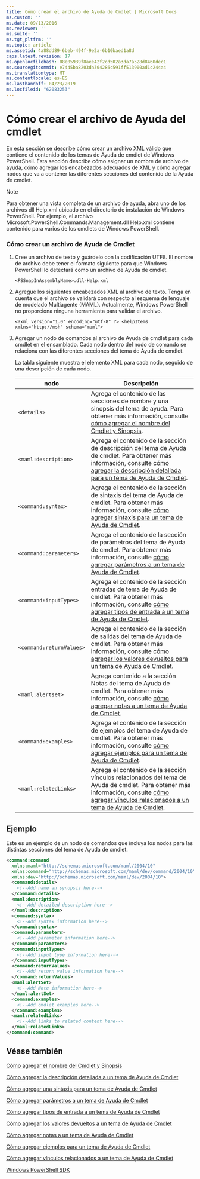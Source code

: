 ```yaml
---
title: Cómo crear el archivo de Ayuda de Cmdlet | Microsoft Docs
ms.custom: ''
ms.date: 09/13/2016
ms.reviewer: ''
ms.suite: ''
ms.tgt_pltfrm: ''
ms.topic: article
ms.assetid: 4a88dd89-6beb-494f-9e2a-6b10baed1a8d
caps.latest.revision: 17
ms.openlocfilehash: 08e05939f8aee42f2cd502a3da7a528d8460dec1
ms.sourcegitcommit: e7445ba8203da304286c591ff513900ad1c244a4
ms.translationtype: MT
ms.contentlocale: es-ES
ms.lasthandoff: 04/23/2019
ms.locfileid: "62083253"
---
```

# <a name="how-to-create-the-cmdlet-help-file"></a>Cómo crear el archivo de Ayuda del cmdlet

En esta sección se describe cómo crear un archivo XML válido que contiene el contenido de los temas de Ayuda de cmdlet de Windows PowerShell. Esta sección describe cómo asignar un nombre de archivo de ayuda, cómo agregar los encabezados adecuados de XML y cómo agregar nodos que va a contener las diferentes secciones del contenido de la Ayuda de cmdlet.

> [!NOTE]
> Para obtener una vista completa de un archivo de ayuda, abra uno de los archivos dll Help.xml ubicado en el directorio de instalación de Windows PowerShell. Por ejemplo, el archivo Microsoft.PowerShell.Commands.Management.dll Help.xml contiene contenido para varios de los cmdlets de Windows PowerShell.

### <a name="how-to-create-a-cmdlet-help-file"></a>Cómo crear un archivo de Ayuda de Cmdlet

1. Cree un archivo de texto y guárdelo con la codificación UTF8. El nombre de archivo debe tener el formato siguiente para que Windows PowerShell lo detectará como un archivo de Ayuda de cmdlet.

   `<PSSnapInAssemblyName>.dll-Help.xml`

2. Agregue los siguientes encabezados XML al archivo de texto. Tenga en cuenta que el archivo se validará con respecto al esquema de lenguaje de modelado Multiagente (MAML). Actualmente, Windows PowerShell no proporciona ninguna herramienta para validar el archivo.

   `<?xml version="1.0" encoding="utf-8" ?> <helpItems xmlns="http://msh" schema="maml">`

3. Agregar un nodo de comandos al archivo de Ayuda de cmdlet para cada cmdlet en el ensamblado. Cada nodo dentro del nodo de comando se relaciona con las diferentes secciones del tema de Ayuda de cmdlet.

   La tabla siguiente muestra el elemento XML para cada nodo, seguido de una descripción de cada nodo.

   |nodo|Descripción|
   |----------|-----------------|
   |`<details>`|Agrega el contenido de las secciones de nombre y una sinopsis del tema de ayuda. Para obtener más información, consulte [cómo agregar el nombre del Cmdlet y Sinopsis](./how-to-add-the-cmdlet-name-and-synopsis-to-a-cmdlet-help-topic.md).|
   |`<maml:description>`|Agrega el contenido de la sección de descripción del tema de Ayuda de cmdlet. Para obtener más información, consulte [cómo agregar la descripción detallada para un tema de Ayuda de Cmdlet](./how-to-add-a-cmdlet-description.md).|
   |`<command:syntax>`|Agrega el contenido de la sección de sintaxis del tema de Ayuda de cmdlet. Para obtener más información, consulte [cómo agregar sintaxis para un tema de Ayuda de Cmdlet](./how-to-add-syntax-to-a-cmdlet-help-topic.md).|
   |`<command:parameters>`|Agrega el contenido de la sección de parámetros del tema de Ayuda de cmdlet. Para obtener más información, consulte [cómo agregar parámetros a un tema de Ayuda de Cmdlet](./how-to-add-parameter-information.md).|
   |`<command:inputTypes>`|Agrega el contenido de la sección entradas de tema de Ayuda de cmdlet. Para obtener más información, consulte [cómo agregar tipos de entrada a un tema de Ayuda de Cmdlet](./how-to-add-input-types-to-a-cmdlet-help-topic.md).|
   |`<command:returnValues>`|Agrega el contenido de la sección de salidas del tema de Ayuda de cmdlet. Para obtener más información, consulte [cómo agregar los valores devueltos para un tema de Ayuda de Cmdlet](./how-to-add-return-values-to-a-cmdlet-help-topic.md).|
   |`<maml:alertset>`|Agrega contenido a la sección Notas del tema de Ayuda de cmdlet. Para obtener más información, consulte [cómo agregar notas a un tema de Ayuda de Cmdlet](./how-to-add-notes-to-a-cmdlet-help-topic.md).|
   |`<command:examples>`|Agrega el contenido de la sección de ejemplos del tema de Ayuda de cmdlet. Para obtener más información, consulte [cómo agregar ejemplos para un tema de Ayuda de Cmdlet](./how-to-add-examples-to-a-cmdlet-help-topic.md).|
   |`<maml:relatedLinks>`|Agrega el contenido de la sección vínculos relacionados del tema de Ayuda de cmdlet. Para obtener más información, consulte [cómo agregar vínculos relacionados a un tema de Ayuda de Cmdlet](./how-to-add-related-links-to-a-cmdlet-help-topic.md).|

## <a name="example"></a>Ejemplo

 Este es un ejemplo de un nodo de comandos que incluya los nodos para las distintas secciones del tema de Ayuda de cmdlet.

```xml
<command:command
  xmlns:maml="http://schemas.microsoft.com/maml/2004/10"
  xmlns:command="http://schemas.microsoft.com/maml/dev/command/2004/10"
  xmlns:dev="http://schemas.microsoft.com/maml/dev/2004/10">
  <command:details>
    <!--Add name an synopsis here-->
  </command:details>
  <maml:description>
    <!--Add detailed description here-->
  </maml:description>
  <command:syntax>
    <!--Add syntax information here-->
  </command:syntax>
  <command:parameters>
    <!--Add parameter information here-->
  </command:parameters>
  <command:inputTypes>
    <!--Add input type information here-->
  </command:inputTypes>
  <command:returnValues>
    <!--Add return value information here-->
  </command:returnValues>
  <maml:alertSet>
    <!--Add Note information here-->
  </maml:alertSet>
  <command:examples>
    <!--Add cmdlet examples here-->
  </command:examples>
  <maml:relatedLinks>
    <!--Add links to related content here-->
  </maml:relatedLinks>
</command:command>
```

## <a name="see-also"></a>Véase también

 [Cómo agregar el nombre del Cmdlet y Sinopsis](./how-to-add-the-cmdlet-name-and-synopsis-to-a-cmdlet-help-topic.md)

 [Cómo agregar la descripción detallada a un tema de Ayuda de Cmdlet](./how-to-add-a-cmdlet-description.md)

 [Cómo agregar una sintaxis para un tema de Ayuda de Cmdlet](./how-to-add-syntax-to-a-cmdlet-help-topic.md)

 [Cómo agregar parámetros a un tema de Ayuda de Cmdlet](./how-to-add-parameter-information.md)

 [Cómo agregar tipos de entrada a un tema de Ayuda de Cmdlet](./how-to-add-input-types-to-a-cmdlet-help-topic.md)

 [Cómo agregar los valores devueltos a un tema de Ayuda de Cmdlet](./how-to-add-return-values-to-a-cmdlet-help-topic.md)

 [Cómo agregar notas a un tema de Ayuda de Cmdlet](./how-to-add-notes-to-a-cmdlet-help-topic.md)

 [Cómo agregar ejemplos para un tema de Ayuda de Cmdlet](./how-to-add-examples-to-a-cmdlet-help-topic.md)

 [Cómo agregar vínculos relacionados a un tema de Ayuda de Cmdlet](./how-to-add-related-links-to-a-cmdlet-help-topic.md)

 [Windows PowerShell SDK](../windows-powershell-reference.md)